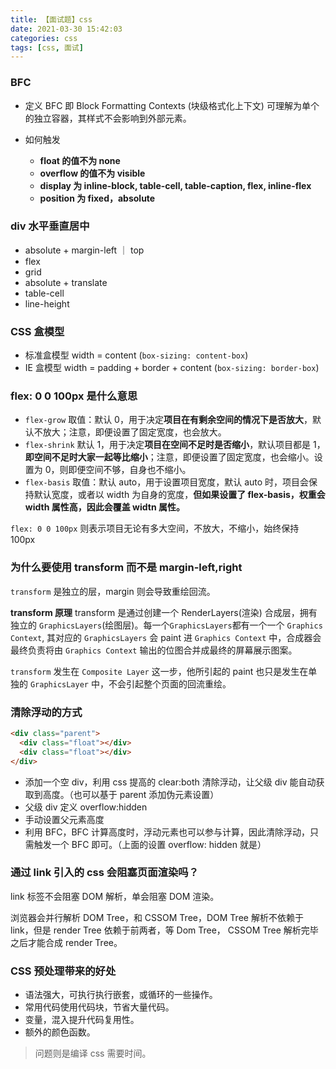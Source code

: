 ```yaml
---
title: 【面试题】css
date: 2021-03-30 15:42:03
categories: css
tags: [css, 面试]
---
```


### BFC

- 定义
  BFC 即 Block Formatting Contexts (块级格式化上下文)
  可理解为单个的独立容器，其样式不会影响到外部元素。

- 如何触发
  - **float 的值不为 none**
  - **overflow 的值不为 visible**
  - **display 为 inline-block, table-cell, table-caption, flex, inline-flex**
  - **position 为 fixed，absolute**

### div 水平垂直居中

- absolute + margin-left ｜ top
- flex
- grid
- absolute + translate
- table-cell
- line-height

### CSS 盒模型

- 标准盒模型 width = content (`box-sizing: content-box`)
- IE 盒模型 width = padding + border + content (`box-sizing: border-box`)

### flex: 0 0 100px 是什么意思

- `flex-grow`
  取值：默认 0，用于决定**项目在有剩余空间的情况下是否放大**，默认不放大；注意，即便设置了固定宽度，也会放大。
- `flex-shrink`
  默认 1，用于决定**项目在空间不足时是否缩小**，默认项目都是 1，**即空间不足时大家一起等比缩小**；注意，即便设置了固定宽度，也会缩小。设置为 0，则即便空间不够，自身也不缩小。
- `flex-basis`
  取值：默认 auto，用于设置项目宽度，默认 auto 时，项目会保持默认宽度，或者以 width 为自身的宽度，**但如果设置了 flex-basis，权重会 width 属性高，因此会覆盖 widtn 属性。**

`flex: 0 0 100px` 则表示项目无论有多大空间，不放大，不缩小，始终保持 100px

### 为什么要使用 transform 而不是 margin-left,right

`transform` 是独立的层，margin 则会导致重绘回流。

**transform 原理**
transform 是通过创建一个 RenderLayers(渲染) 合成层，拥有独立的 `GraphicsLayers`(绘图层)。每一个`GraphicsLayers`都有一个一个 `Graphics Context`, 其对应的 `GraphicsLayers` 会 paint 进 `Graphics Context` 中，合成器会最终负责将由 `Graphics Context` 输出的位图合并成最终的屏幕展示图案。

`transform` 发生在 `Composite Layer` 这一步，他所引起的 paint 也只是发生在单独的 `GraphicsLayer` 中，不会引起整个页面的回流重绘。

### 清除浮动的方式

```html
<div class="parent">
  <div class="float"></div>
  <div class="float"></div>
</div>
```

- 添加一个空 div，利用 css 提高的 clear:both 清除浮动，让父级 div 能自动获取到高度。（也可以基于 parent 添加伪元素设置）
- 父级 div 定义 overflow:hidden
- 手动设置父元素高度
- 利用 BFC，BFC 计算高度时，浮动元素也可以参与计算，因此清除浮动，只需触发一个 BFC 即可。（上面的设置 overflow: hidden 就是）

### 通过 link 引入的 css 会阻塞页面渲染吗？

link 标签不会阻塞 DOM 解析，单会阻塞 DOM 渲染。

浏览器会并行解析 DOM Tree，和 CSSOM Tree，DOM Tree 解析不依赖于 link，但是 render Tree 依赖于前两者，等 Dom Tree， CSSOM Tree 解析完毕之后才能合成 render Tree。

### CSS 预处理带来的好处

- 语法强大，可执行执行嵌套，或循环的一些操作。
- 常用代码使用代码块，节省大量代码。
- 变量，混入提升代码复用性。
- 额外的颜色函数。

> 问题则是编译 css 需要时间。
